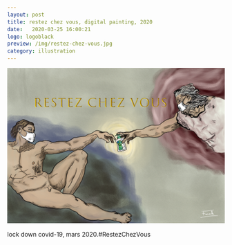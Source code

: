 ```yaml
---
layout: post
title: restez chez vous, digital painting, 2020
date:   2020-03-25 16:00:21
logo: logoblack
preview: /img/restez-chez-vous.jpg
category: illustration
---
```


![RestezChezVous](/img/restez-chez-vous.png) 


lock down covid-19, mars 2020.#RestezChezVous


